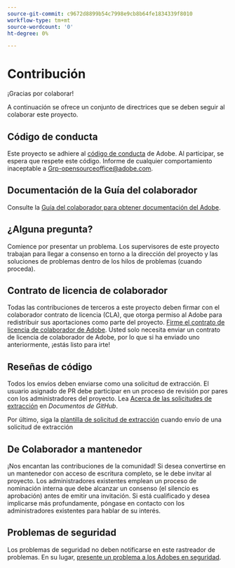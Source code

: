 ```yaml
---
source-git-commit: c9672d8899b54c7998e9cb8b64fe1834339f8010
workflow-type: tm+mt
source-wordcount: '0'
ht-degree: 0%

---
```

# Contribución

¡Gracias por colaborar!

A continuación se ofrece un conjunto de directrices que se deben seguir al colaborar este proyecto.

## Código de conducta

Este proyecto se adhiere al [código de conducta](code-of-conduct.md) de Adobe. Al participar,
se espera que respete este código. Informe de cualquier comportamiento inaceptable a
[Grp-opensourceoffice@adobe.com](mailto:Grp-opensourceoffice@adobe.com).

## Documentación de la Guía del colaborador

Consulte la [Guía del colaborador para obtener documentación del Adobe](https://experienceleague.adobe.com/es_es/docs/contributor/contributor-guide/introduction).

## ¿Alguna pregunta?

Comience por presentar un problema. Los supervisores de este proyecto trabajan para llegar a
consenso en torno a la dirección del proyecto y las soluciones de problemas dentro de los hilos de problemas
(cuando proceda).

## Contrato de licencia de colaborador

Todas las contribuciones de terceros a este proyecto deben firmar con el colaborador
contrato de licencia (CLA), que otorga permiso al Adobe para redistribuir sus aportaciones
como parte del proyecto. [Firme el contrato de licencia de colaborador de Adobe](https://opensource.adobe.com/cla.html). Usted
solo necesita enviar un contrato de licencia de colaborador de Adobe, por lo que si ha enviado uno anteriormente,
¡estás listo para irte!

## Reseñas de código

Todos los envíos deben enviarse como una solicitud de extracción. El usuario asignado de PR debe participar en un proceso de revisión por pares con los administradores del proyecto. Lea [Acerca de las solicitudes de extracción](https://docs.github.com/en/pull-requests/collaborating-with-pull-requests/proposing-changes-to-your-work-with-pull-requests/about-pull-requests) en _Documentos de GitHub_.

Por último, siga la [plantilla de solicitud de extracción](PULL_REQUEST_TEMPLATE.md) cuando
envío de una solicitud de extracción

## De Colaborador a mantenedor

¡Nos encantan las contribuciones de la comunidad! Si desea convertirse en un mantenedor con acceso de escritura completo, se le debe invitar al proyecto. Los administradores existentes emplean un proceso de nominación interna que debe alcanzar un consenso (el silencio es aprobación) antes de emitir una invitación. Si está cualificado y desea implicarse más profundamente, póngase en contacto con los administradores existentes para hablar de su interés.

## Problemas de seguridad

Los problemas de seguridad no deben notificarse en este rastreador de problemas. En su lugar, [presente un problema a los Adobes en seguridad](https://helpx.adobe.com/es/security/alertus.html).
